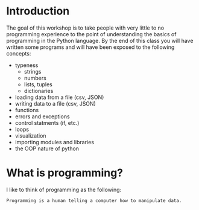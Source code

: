 Introduction
============
The goal of this workshop is to take people with very little to no programming experience to the point of understanding the basics of programming in the Python language. By the end of this class you will have written some programs and will have been exposed to the following concepts:

* typeness
    * strings
    * numbers
    * lists, tuples
    * dictionaries
* loading data from a file (csv, JSON)
* writing data to a file (csv, JSON)
* functions
* errors and exceptions
* control statments (if, etc.)
* loops
* visualization
* importing modules and libraries
* the OOP nature of python


What is programming?
====================
I like to think of programming as the following:

    Programming is a human telling a computer how to manipulate data.

